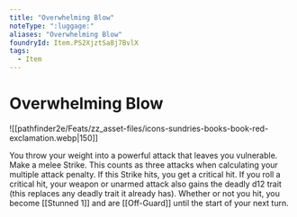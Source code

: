 ```yaml
---
title: "Overwhelming Blow"
noteType: ":luggage:"
aliases: "Overwhelming Blow"
foundryId: Item.PS2XjztSa8j7BvlX
tags:
  - Item
---
```


# Overwhelming Blow
![[pathfinder2e/Feats/zz_asset-files/icons-sundries-books-book-red-exclamation.webp|150]]

You throw your weight into a powerful attack that leaves you vulnerable. Make a melee Strike. This counts as three attacks when calculating your multiple attack penalty. If this Strike hits, you get a critical hit. If you roll a critical hit, your weapon or unarmed attack also gains the deadly d12 trait (this replaces any deadly trait it already has). Whether or not you hit, you become [[Stunned 1]] and are [[Off-Guard]] until the start of your next turn.
